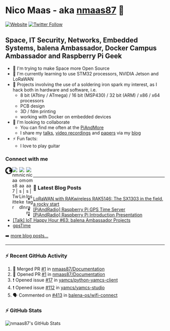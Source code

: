 # Nico Maas - aka [nmaas87][website] 👋

[![Website](https://img.shields.io/website?label=nico-maas.de&style=for-the-badge&url=https%3A%2F%2Fwww.nico-maas.de)](https://www.nico-maas.de)
[![Twitter Follow](https://img.shields.io/twitter/follow/nmaas87?color=1DA1F2&logo=twitter&style=for-the-badge)](https://twitter.com/intent/follow?original_referer=https%3A%2F%2Fgithub.com%2Fnmaas87&screen_name=nmaas87)

## Space, IT Security, Networks, Embedded Systems, balena Ambassador, Docker Campus Ambassador and Raspberry Pi Geek

- 🔭 I'm trying to make Space more Open Source
- 🌱 I'm currently learning to use STM32 processors, NVIDIA Jetson and LoRaWAN
- 🎉 Projects involving the use of a soldering iron spark my interest, as I hack both in hardware and software, i.e.
  - 8 bit (ATtiny / ATmega) / 16 bit (MSP430) / 32 bit (ARM) / x86 / x64 processors
  - PCB design
  - 3D / fdm printing
  - working with Docker on embedded devices
- 👯 I'm looking to collaborate
  - You can find me often at the [PiAndMore][piandmore]
  - I share my [talks], [video recordings] and [papers] via my [blog][website]
- ⚡ Fun facts:
  - I love to play guitar

### Connect with me

[<img align="left" alt="nico-maas.de" width="22px" src="https://raw.githubusercontent.com/iconic/open-iconic/master/svg/globe.svg" />][website]
[<img align="left" alt="nmaas87 | Twitter" width="22px" src="https://cdn.jsdelivr.net/npm/simple-icons@v3/icons/twitter.svg" />][twitter]
[<img align="left" alt="nicomaas | LinkedIn" width="22px" src="https://cdn.jsdelivr.net/npm/simple-icons@v3/icons/linkedin.svg" />][linkedin]
[<img align="left" alt="nicomaas | Instagram" width="22px" src="https://cdn.jsdelivr.net/npm/simple-icons@v3/icons/keybase.svg" />][keybase]

<br />

---

### 📕 Latest Blog Posts

<!-- BLOG-POST-LIST:START -->
- [LoRaWAN with RAKwireless RAK5146: The SX1303 in the field, a rocky start](https://www.nico-maas.de/?p=2414)
- [[PiAndRadio] Raspberry Pi GPS Time Server](https://www.nico-maas.de/?p=2402)
- [[PiAndRadio] Raspberry Pi Introduction Presentation](https://www.nico-maas.de/?p=2398)
- [[Talk] IoT Happy Hour #63: balena Ambassador Projects](https://www.nico-maas.de/?p=2385)
- [gpsTime](https://www.nico-maas.de/?p=2370)
<!-- BLOG-POST-LIST:END -->

➡️ [more blog posts...](https://www.nico-maas.de)

---

### :zap: Recent GitHub Activity
  
<!--START_SECTION:activity-->
1. 🎉 Merged PR [#1](https://github.com/nmaas87/Documentation/pull/1) in [nmaas87/Documentation](https://github.com/nmaas87/Documentation)
2. 💪 Opened PR [#1](https://github.com/nmaas87/Documentation/pull/1) in [nmaas87/Documentation](https://github.com/nmaas87/Documentation)
3. ❗️ Opened issue [#17](https://github.com/yamcs/python-yamcs-client/issues/17) in [yamcs/python-yamcs-client](https://github.com/yamcs/python-yamcs-client)
4. ❗️ Opened issue [#112](https://github.com/yamcs/yamcs-studio/issues/112) in [yamcs/yamcs-studio](https://github.com/yamcs/yamcs-studio)
5. 🗣 Commented on [#413](https://github.com/balena-os/wifi-connect/issues/413) in [balena-os/wifi-connect](https://github.com/balena-os/wifi-connect)
<!--END_SECTION:activity-->

### :zap: GitHub Stats

  <img align="left" alt="nmaas87's GitHub Stats" src="https://github-readme-stats.codestackr.vercel.app/api?username=nmaas87&show_icons=true&hide_border=true" />


[website]: https://www.nico-maas.de
[twitter]: https://twitter.com/nmaas87
[linkedin]: https://linkedin.com/in/nicomaas
[keybase]: https://keybase.io/nicomaas
[piandmore]: https://piandmore.de/en/
[talks]: https://www.nico-maas.de/?cat=392
[video recordings]: https://www.nico-maas.de/?page_id=1244
[papers]: https://www.nico-maas.de/?cat=301
